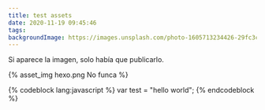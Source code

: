 ```yaml
---
title: test assets
date: 2020-11-19 09:45:46
tags:
backgroundImage: https://images.unsplash.com/photo-1605713234426-29fc3cc88dae?ixlib=rb-1.2.1&ixid=eyJhcHBfaWQiOjEyMDd9&auto=format&fit=crop&w=634&q=80
---
```



Si aparece la imagen, solo había que publicarlo.

{% asset_img hexo.png No funca %}

{% codeblock lang:javascript %}
var test = "hello world";
{% endcodeblock %}